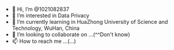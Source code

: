 - 👋 Hi, I’m @1021082837
- 👀 I’m interested in Data Privacy
- 🌱 I’m currently learning in HuaZhong University of Science and Technology, WuHan, China
- 💞️ I’m looking to collaborate on ...(^^Don't know)
- 📫 How to reach me ...(...)

<!---
1021082837/1021082837 is a ✨ special ✨ repository because its `README.md` (this file) appears on your GitHub profile.
You can click the Preview link to take a look at your changes.
--->
